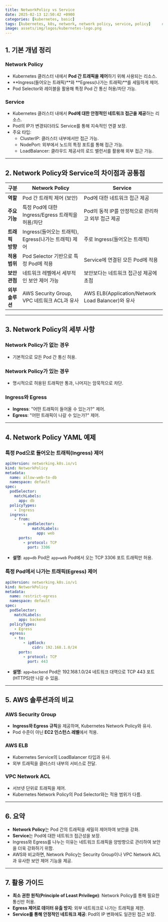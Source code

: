 ```yaml
---
title: NetworkPolicy vs Service
date: 2025-02-13 12:50:42 +0900
categories: [kubernetes, basic]
tags: [kubernetes, k8s, network, network policy, service, policy]     # TAG names should always be lowercase
image: assets/img/logos/kubernetes-logo.png
---
```


## 1. 기본 개념 정리

### Network Policy
- Kubernetes 클러스터 내에서 **Pod 간 트래픽을 제어**하기 위해 사용되는 리소스.
- **Ingress(들어오는 트래픽)**와 **Egress(나가는 트래픽)**를 세밀하게 제어.
- Pod Selector와 레이블을 활용해 특정 Pod 간 통신 허용/차단 가능.

### Service
- Kubernetes 클러스터 내에서 **Pod에 대한 안정적인 네트워크 접근을 제공**하는 리소스.
- Pod의 IP가 변경되더라도 Service를 통해 지속적인 연결 보장.
- 주요 타입:
  - ClusterIP: 클러스터 내부에서만 접근 가능.
  - NodePort: 외부에서 노드의 특정 포트를 통해 접근 가능.
  - LoadBalancer: 클라우드 제공사의 로드 밸런서를 활용해 외부 접근 가능.

---

## 2. Network Policy와 Service의 차이점과 공통점

| **구분**        | **Network Policy**                                   | **Service**                                        |
| --------------- | ---------------------------------------------------- | -------------------------------------------------- |
| **역할**        | Pod 간 트래픽 제어 (보안)                            | Pod에 대한 네트워크 접근 제공                      |
| **주요 기능**   | 특정 Pod에 대한 Ingress/Egress 트래픽을 허용/차단    | Pod의 동적 IP를 안정적으로 관리하고 외부 접근 제공 |
| **트래픽 방향** | Ingress(들어오는 트래픽), Egress(나가는 트래픽) 제어 | 주로 Ingress(들어오는 트래픽)                      |
| **적용 범위**   | Pod Selector 기반으로 특정 Pod에 적용                | Service에 연결된 모든 Pod에 적용                   |
| **보안 관점**   | 네트워크 레벨에서 세부적인 보안 제어 가능            | 보안보다는 네트워크 접근성 제공에 초점             |
| **외부 솔루션** | AWS Security Group, VPC 네트워크 ACL과 유사          | AWS ELB(Application/Network Load Balancer)와 유사  |

---

## 3. Network Policy의 세부 사항

### Network Policy가 없는 경우
- 기본적으로 모든 Pod 간 통신 허용.

### Network Policy가 있는 경우
- 명시적으로 허용된 트래픽만 통과, 나머지는 암묵적으로 차단.

### Ingress와 Egress
- **Ingress**: "어떤 트래픽이 들어올 수 있는가?" 제어.
- **Egress**: "어떤 트래픽이 나갈 수 있는가?" 제어.

---

## 4. Network Policy YAML 예제

### 특정 Pod으로 들어오는 트래픽(Ingress) 제어
```yaml
apiVersion: networking.k8s.io/v1
kind: NetworkPolicy
metadata:
  name: allow-web-to-db
  namespace: default
spec:
  podSelector:
    matchLabels:
      app: db
  policyTypes:
    - Ingress
  ingress:
    - from:
        - podSelector:
            matchLabels:
              app: web
      ports:
        - protocol: TCP
          port: 3306
```
- **설명**: `app=db` Pod은 `app=web` Pod에서 오는 TCP 3306 포트 트래픽만 허용.

### 특정 Pod에서 나가는 트래픽(Egress) 제어
```yaml
apiVersion: networking.k8s.io/v1
kind: NetworkPolicy
metadata:
  name: restrict-egress
  namespace: default
spec:
  podSelector:
    matchLabels:
      app: backend
  policyTypes:
    - Egress
  egress:
    - to:
        - ipBlock:
            cidr: 192.168.1.0/24
      ports:
        - protocol: TCP
          port: 443
```
- **설명**: `app=backend` Pod은 192.168.1.0/24 네트워크 대역으로 TCP 443 포트(HTTPS)만 나갈 수 있음.

---

## 5. AWS 솔루션과의 비교

### AWS Security Group
- **Ingress와 Egress 규칙**을 제공하며, Kubernetes Network Policy와 유사.
- Pod 수준이 아닌 **EC2 인스턴스 레벨**에서 적용.

### AWS ELB
- Kubernetes Service의 LoadBalancer 타입과 유사.
- 외부 트래픽을 클러스터 내부의 서비스로 전달.

### VPC Network ACL
- 서브넷 단위로 트래픽을 제어.
- Kubernetes Network Policy의 Pod Selector와는 적용 범위가 다름.

---

## 6. 요약
- **Network Policy**는 Pod 간의 트래픽을 세밀히 제어하여 보안을 강화.
- **Service**는 Pod에 대한 네트워크 접근성을 보장.
- Ingress와 Egress를 나누는 이유는 네트워크 트래픽을 양방향으로 관리하여 보안을 더욱 강화하기 위함.
- AWS와 비교하면, Network Policy는 Security Group이나 VPC Network ACL과 유사한 보안 제어 기능을 제공.

---

## 7. 활용 가이드
- **최소 권한 원칙(Principle of Least Privilege)**: Network Policy를 통해 필요한 통신만 허용.
- **Egress 제어로 데이터 유출 방지**: 외부 네트워크로 나가는 트래픽을 제한.
- **Service를 통해 안정적인 네트워크 제공**: Pod의 IP 변화에도 일관된 접근 보장.
